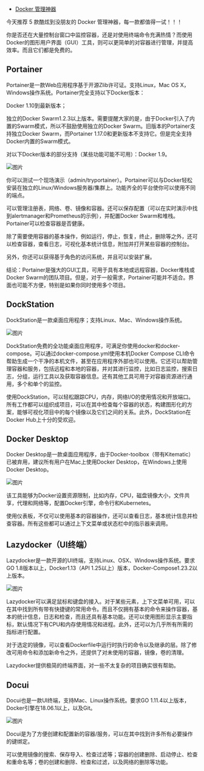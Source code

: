 - [Docker 管理神器](https://mp.weixin.qq.com/s/F2a35y5tZvah5LfzzbMG-A)

今天推荐 5 款酷炫到没朋友的 Docker 管理神器，每一款都值得一试！！！

你是否还在大量控制台窗口中监控容器，还是对使用终端命令充满热情？而使用Docker的图形用户界面（GUI）工具，则可以更简单的对容器进行管理，并提高效率。而且它们都是免费的。

## **Portainer**

Portainer是一款Web应用程序基于开源Zlib许可证。支持Linux，Mac OS X，Windows操作系统。Portainer完全支持以下Docker版本：

Docker 1.10到最新版本；

独立的Docker Swarm1.2.3以上版本。需要提醒大家的是，由于Docker引入了内置的Swarm模式，所以不鼓励使用独立的Docker  Swarm。旧版本的Portainer支持独立Docker Swarm，而Portainer  1.17.0和更新版本不支持它。但是完全支持Docker内置的Swarm模式。

对以下Docker版本的部分支持（某些功能可能不可用）：Docker 1.9。



![图片](https://mmbiz.qpic.cn/mmbiz_png/x0kXIOa6owV2E0BHvJuGW7Jzh5fZNE9yKm16UrCDQTb4qfKaYfp2PvqrUibDJAZxscFrgwrmygkm2LzxeGb0Dyw/640?wx_fmt=png&tp=webp&wxfrom=5&wx_lazy=1&wx_co=1)



你可以测试一个现场演示（admin/tryportainer）。Portainer可以与Docker轻松安装在独立的Linux/Windows服务器/集群上。功能齐全的平台使你可以使用不同的端点。

可以管理注册表，网络、卷、镜像和容器。还可以保存配置（可以在实时演示中找到alertmanager和Prometheus的示例），并配置Docker Swarm和堆栈。Portainer可以检查容器是否健康。

除了需要使用容器的基本操作，例如运行，停止，恢复，终止，删除等之外，还可以检查容器，查看日志，可视化基本统计信息，附加并打开某些容器的控制台。

另外，你还可以获得基于角色的访问系统，并且可以安装扩展。

结论：Portainer是强大的GUI工具，可用于具有本地或远程容器，Docker堆栈或Docker Swarm的团队项目。但是，对于一般需求，Portainer可能并不适合。界面也可能不方便，特别是如果你同时使用多个项目。

## **DockStation**

DockStation是一款桌面应用程序；支持Linux、Mac、Windows操作系统。

![图片](https://mmbiz.qpic.cn/mmbiz_png/x0kXIOa6owV2E0BHvJuGW7Jzh5fZNE9yvyWfy9YWdiaFich5ezXibRwtV6pWPcYdCdjBGIDpVlTJ245iaUGAoqib9Tw/640?wx_fmt=png&tp=webp&wxfrom=5&wx_lazy=1&wx_co=1)

DockStation免费的全功能桌面应用程序，可满足你使用docker和docker-compose。可以通过docker-compose.yml使用本机Docker Compose  CLI命令帮助生成一个干净的本机文件，甚至在应用程序外部也可以使用。它还可以帮助管理容器和服务，包括远程和本地的容器，并对其进行监控，比如日志监控，搜索日志，分组，运行工具以及获取容器信息。还有其他工具可用于对容器资源进行通用，多个和单个的监控。

使用DockStation，可以轻松跟踪CPU，内存，网络I/O的使用情况和开放端口。所有工作都可以组织成项目，可以在其中检查每个容器的状态，构建图形化的方案，能够可视化项目中的每个镜像以及它们之间的关系。此外，DockStation在Docker Hub上十分的受欢迎。

## **Docker Desktop**

Docker Desktop是一款桌面应用程序，由于Docker-toolbox（带有Kitematic）已被弃用，建议所有用户在Mac上使用Docker Desktop，在Windows上使用Docker Desktop。

![图片](https://mmbiz.qpic.cn/mmbiz_jpg/x0kXIOa6owV2E0BHvJuGW7Jzh5fZNE9yBPVkQhUUGPwNTB8UibuY4XXo5CFuPYzkUt218d3KewBZvNJhprbib5dQ/640?wx_fmt=jpeg&tp=webp&wxfrom=5&wx_lazy=1&wx_co=1)



该工具能够为Docker设置资源限制，比如内存，CPU，磁盘镜像大小，文件共享，代理和网络等，配置Docker引擎，命令行和Kubernetes。

使用仪表板，不仅可以使用基本的容器操作，还可以查看日志，基本统计信息并检查容器。所有这些都可以通过上下文菜单或状态栏中的指示器来调用。

## **Lazydocker（UI终端）**

Lazydocker是一款开源的UI终端，支持Linux、OSX、Windows操作系统。要求GO 1.8版本以上，Docker1.13（API 1.25以上）版本，Docker-Compose1.23.2以上版本。

![图片](https://mmbiz.qpic.cn/mmbiz_jpg/x0kXIOa6owV2E0BHvJuGW7Jzh5fZNE9y6Z5CIM4VWahsRCuJWXI1143c2dQNVlRHFSd6szgIlco9ydWlMAFcOQ/640?wx_fmt=jpeg&tp=webp&wxfrom=5&wx_lazy=1&wx_co=1)



Lazydocker可以满足鼠标和键盘的接入。对于某些元素，上下文菜单可用，可以在其中找到所有带有快捷键的常用命令。而且不仅拥有基本的命令来操作容器，基本的统计信息，日志和检查，而且还具有基本功能。还可以使用图形显示主要指标，默认情况下有CPU和内存使用情况和进程。此外，还可以为几乎所有所需的指标进行配置。

对于选定的镜像，可以查看Dockerfile中运行时执行的命令以及继承的层。除了修改可用命令和添加新命令之外，还提供了对未使用的容器，镜像，卷的清理。

Lazydocker提供极简的终端界面，对一些不太复杂的项目确实很有帮助。

## **Docui**

Docui也是一款UI终端，支持Mac、Linux操作系统。要求GO 1.11.4以上版本，Docker引擎在18.06.1以上，以及Git。

![图片](https://mmbiz.qpic.cn/mmbiz_png/x0kXIOa6owV2E0BHvJuGW7Jzh5fZNE9yWWhHq9QXVe677ElISzBtXLibfKzaeoPHWemia4aIvy12RUdnNQC7sgAw/640?wx_fmt=png&tp=webp&wxfrom=5&wx_lazy=1&wx_co=1)

Docui是为了方便创建和配置新的容器/服务，可以在其中找到许多所有必要操作的键绑定。

可以使用镜像的搜索、保存导入、检查过滤等；容器的创建删除、启动停止、检查和重命名等；卷的创建和删除、检查和过滤，以及网络的删除等功能。

